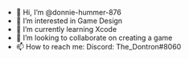 - 👋 Hi, I’m @donnie-hummer-876
- 👀 I’m interested in Game Design 
- 🌱 I’m currently learning Xcode
- 💞️ I’m looking to collaborate on creating a game
- 📫 How to reach me:
Discord: The_Dontron#8060

<!---
donnie-hummer-876/donnie-hummer-876 is a ✨ special ✨ repository because its `README.md` (this file) appears on your GitHub profile.
You can click the Preview link to take a look at your changes.
--->
